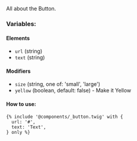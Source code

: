 All about the Button.

### Variables:

#### Elements

- `url` (string)
- `text` (string)

#### Modifiers

- `size` (string, one of: 'small', 'large')
- `yellow` (boolean, default: false) - Make it Yellow

#### How to use:

```twig
{% include '@components/_button.twig' with {
  url: '#',
  text: 'Text',
} only %}
```
